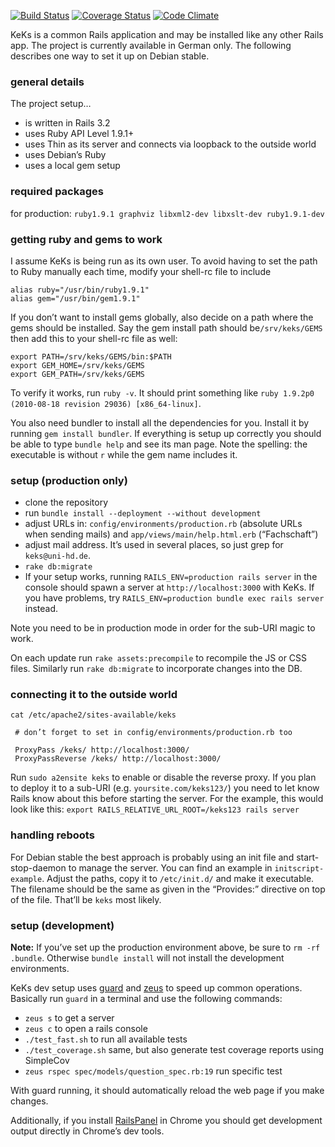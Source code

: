 [![Build Status](https://travis-ci.org/kekshd/keks.png?branch=master)](https://travis-ci.org/kekshd/keks)
[![Coverage Status](https://coveralls.io/repos/github/kekshd/keks/badge.svg?branch=master)](https://coveralls.io/github/kekshd/keks?branch=master)
[![Code Climate](https://codeclimate.com/github/kekshd/keks/badges/gpa.svg)](https://codeclimate.com/github/kekshd/keks)


KeKs is a common Rails application and may be installed like any other Rails app. The project is currently available in German only. The following describes one way to set it up on Debian stable.

### general details
The project setup…
- is written in Rails 3.2
- uses Ruby API Level 1.9.1+
- uses Thin as its server and connects via loopback to the outside world
- uses Debian’s Ruby
- uses a local gem setup


### required packages
for production: `ruby1.9.1 graphviz libxml2-dev libxslt-dev ruby1.9.1-dev`

### getting ruby and gems to work
I assume KeKs is being run as its own user. To avoid having to set the path to Ruby manually each time, modify your shell-rc file to include
```
alias ruby="/usr/bin/ruby1.9.1"
alias gem="/usr/bin/gem1.9.1"
```
If you don’t want to install gems globally, also decide on a path where the gems should be installed. Say the gem install path should be`/srv/keks/GEMS` then add this to your shell-rc file as well:
```
export PATH=/srv/keks/GEMS/bin:$PATH
export GEM_HOME=/srv/keks/GEMS
export GEM_PATH=/srv/keks/GEMS
```
To verify it works, run `ruby -v`. It should print something like `ruby 1.9.2p0 (2010-08-18 revision 29036) [x86_64-linux]`.

You also need bundler to install all the dependencies for you. Install it by running `gem install bundler`. If everything is setup up correctly you should be able to type `bundle help` and see its man page. Note the spelling: the executable is without `r` while the gem name includes it.


### setup (production only)
- clone the repository
- run `bundle install --deployment --without development`
- adjust URLs in: `config/environments/production.rb` (absolute URLs when sending mails) and `app/views/main/help.html.erb` (“Fachschaft”)
- adjust mail address. It’s used in several places, so just grep for `keks@uni-hd.de`.
- `rake db:migrate`
- If your setup works, running `RAILS_ENV=production rails server` in the console should spawn a server at `http://localhost:3000` with KeKs. If you have problems, try `RAILS_ENV=production bundle exec rails server` instead.

Note you need to be in production mode in order for the sub-URI magic to work.

On each update run `rake assets:precompile` to recompile the JS or CSS files. Similarly run `rake db:migrate` to incorporate changes into the DB.

### connecting it to the outside world
`cat /etc/apache2/sites-available/keks`
```
 # don’t forget to set in config/environments/production.rb too

 ProxyPass /keks/ http://localhost:3000/
 ProxyPassReverse /keks/ http://localhost:3000/
```

Run `sudo a2ensite keks` to enable or disable the reverse proxy. If you plan to deploy it to a sub-URI (e.g. `yoursite.com/keks123/`) you need to let know Rails know about this before starting the server. For the example, this would look like this: `export RAILS_RELATIVE_URL_ROOT=/keks123 rails server`


### handling reboots

For Debian stable the best approach is probably using an init file and start-stop-daemon to manage the server. You can find an example in `initscript-example`. Adjust the paths, copy it to `/etc/init.d/` and make it executable. The filename should be the same as given in the “Provides:” directive on top of the file. That’ll be `keks` most likely.


### setup (development)

**Note:** If you’ve set up the production environment above, be sure to `rm -rf .bundle`. Otherwise `bundle install` will not install the development environments.

KeKs dev setup uses [guard](https://github.com/guard/guard) and [zeus](https://github.com/burke/zeus) to speed up common operations. Basically run `guard` in a terminal and use the following commands:
- `zeus s` to get a server
- `zeus c` to open a rails console
- `./test_fast.sh` to run all available tests
- `./test_coverage.sh` same, but also generate test coverage reports using SimpleCov
- `zeus rspec spec/models/question_spec.rb:19` run specific test

With guard running, it should automatically reload the web page if you make changes.

Additionally, if you install [RailsPanel](https://chrome.google.com/webstore/detail/railspanel/gjpfobpafnhjhbajcjgccbbdofdckggg) in Chrome you should get development output directly in Chrome’s dev tools.
